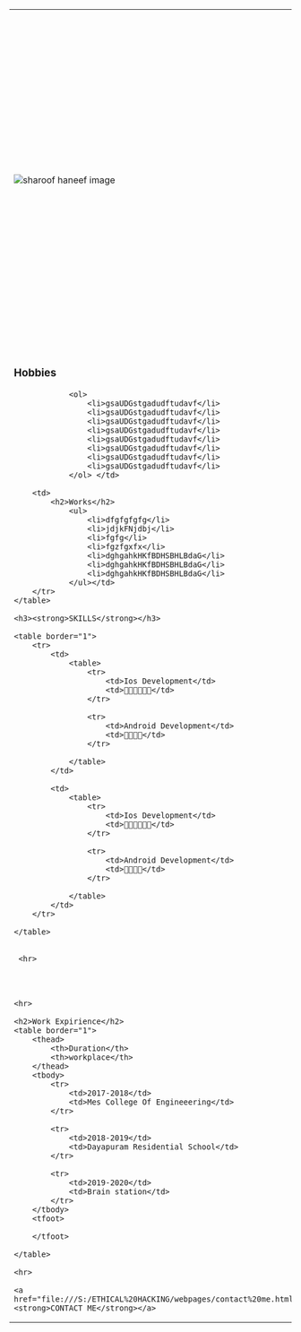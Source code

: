 <!DOCTYPE html>
<html lang="en">
<head>
    <meta charset="UTF-8">
    <meta http-equiv="X-UA-Compatible" content="IE=edge">
    <meta name="viewport" content="width=device-width, initial-scale=1.0">
    <title>SHAROOF HANEEF</title>
</head>
<body>
    <table>
        <tr>
            <td><img src="S:\ETHICAL HACKING\webpages\images\prof1.png" alt="sharoof haneef image"></td>
            <td><h1>SHAROOF HANEEF</h1>
                <p><em>Founder and CEO of <a href="file:///S:/ETHICAL%20HACKING/webpages/odditty.html"><strong>Odditty</strong></em></a></p>
                <p>Iam a Ethical Hacker & Web Developer ❤👌🌹 .I love Reading Books and Eating Food Lorem ipsum dolor, sit amet consectetur adipisicing elit. <br>Consequuntur quaerat ipsum expedita aut, laboriosam facilis magni doloremque esse pariatur vel deleniti labore dolore accusamus minima delectus recusandae aliquid maxime asperiores.</p></td>
        <tr>
            <td><h3>Hobbies</h3>

                <ol>
                    <li>gsaUDGstgadudftudavf</li>
                    <li>gsaUDGstgadudftudavf</li>
                    <li>gsaUDGstgadudftudavf</li>
                    <li>gsaUDGstgadudftudavf</li>
                    <li>gsaUDGstgadudftudavf</li>
                    <li>gsaUDGstgadudftudavf</li>
                    <li>gsaUDGstgadudftudavf</li>
                    <li>gsaUDGstgadudftudavf</li>
                </ol> </td>
       
        <td>
            <h2>Works</h2>
                <ul>
                    <li>dfgfgfgfg</li>
                    <li>jdjkFNjdbj</li>
                    <li>fgfg</li>
                    <li>fgzfgxfx</li>
                    <li>dghgahkHKfBDHSBHLBdaG</li>
                    <li>dghgahkHKfBDHSBHLBdaG</li>
                    <li>dghgahkHKfBDHSBHLBdaG</li>
                </ul></td>
        </tr>
    </table>

    <h3><strong>SKILLS</strong></h3>

    <table border="1">
        <tr>
            <td>
                <table>
                    <tr>
                        <td>Ios Development</td>
                        <td>💖💖💖💖💖💖</td>
                    </tr>
            
                    <tr>
                        <td>Android Development</td>
                        <td>💖💖💖💖</td>
                    </tr>
            
                </table>
            </td>

            <td>
                <table>
                    <tr>
                        <td>Ios Development</td>
                        <td>💖💖💖💖💖💖</td>
                    </tr>
            
                    <tr>
                        <td>Android Development</td>
                        <td>💖💖💖💖</td>
                    </tr>
            
                </table>
            </td>
        </tr>
        
    </table>
     
    
     <hr>
     

  

    <hr>
    
    <h2>Work Expirience</h2>
    <table border="1">
        <thead>
            <th>Duration</th>
            <th>workplace</th>
        </thead>
        <tbody>
            <tr>
                <td>2017-2018</td>
                <td>Mes College Of Engineeering</td>
            </tr>
    
            <tr>
                <td>2018-2019</td>
                <td>Dayapuram Residential School</td>
            </tr>
    
            <tr>
                <td>2019-2020</td>
                <td>Brain station</td>
            </tr>
        </tbody>
        <tfoot>

        </tfoot>
        
    </table>

    <hr>

    <a href="file:///S:/ETHICAL%20HACKING/webpages/contact%20me.html?"><strong>CONTACT ME</strong></a>
    
</body>
</html>
